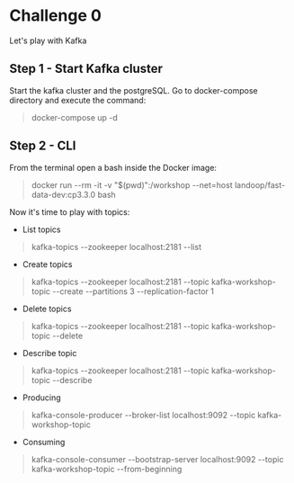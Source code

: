 # Challenge 0

Let's play with Kafka

## Step 1 - Start Kafka cluster

Start the kafka cluster and the postgreSQL. Go to docker-compose directory and execute the command:

> docker-compose up -d

## Step 2 - CLI

From the terminal open a bash inside the Docker image:

> docker run --rm -it -v "$(pwd)":/workshop --net=host landoop/fast-data-dev:cp3.3.0 bash

Now it's time to play with topics:

* List topics
> kafka-topics --zookeeper localhost:2181 --list
* Create topics
> kafka-topics --zookeeper localhost:2181 --topic kafka-workshop-topic --create --partitions 3 --replication-factor 1
* Delete topics
> kafka-topics --zookeeper localhost:2181 --topic kafka-workshop-topic --delete
* Describe topic
> kafka-topics --zookeeper localhost:2181 --topic kafka-workshop-topic --describe
* Producing
> kafka-console-producer --broker-list localhost:9092 --topic kafka-workshop-topic 
* Consuming
> kafka-console-consumer --bootstrap-server localhost:9092 --topic kafka-workshop-topic --from-beginning